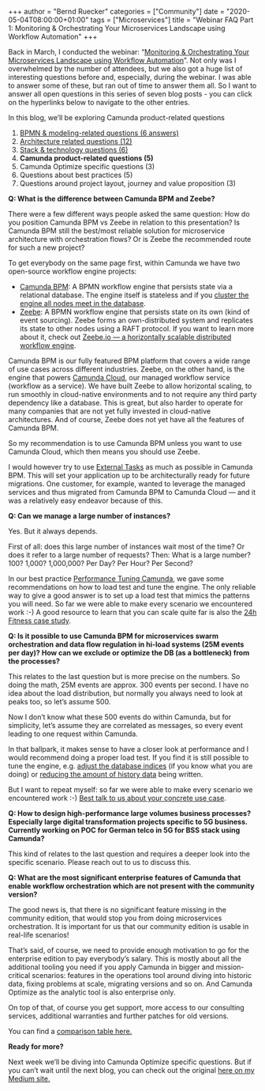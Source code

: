 +++
author = "Bernd Ruecker"
categories = ["Community"]
date = "2020-05-04T08:00:00+01:00"
tags = ["Microservices"]
title = "Webinar FAQ Part 1: Monitoring & Orchestrating Your Microservices Landscape using Workflow Automation"
+++

Back in March, I conducted the webinar: “[Monitoring & Orchestrating Your Microservices Landscape using Workflow Automation](https://camunda.com/learn/webinars/microservices-landscape-workflow-automation/)”. Not only was I overwhelmed by the number of attendees, but we also got a huge list of interesting questions before and, especially, during the webinar. I was able to answer some of these, but ran out of time to answer them all. So I want to answer all open questions in this series of seven blog posts - you can click on the hyperlinks below to navigate to the other entries.

In this blog, we’ll be exploring Camunda product-related questions

1. [BPMN & modeling-related questions (6 answers)](https://blog.camunda.com/post/2020/04/webinar-faq-part-1-monitoring-orchestrating-your-microservices-landscape-using-workflow-automation/)
2. [Architecture related questions (12)](https://blog.camunda.com/post/2020/04/architecture-questions-monitoring-orchestrating-your-microservices-landscape-using-workflow-automation/)
3. [Stack & technology questions (6)](https://blog.camunda.com/post/2020/04/stack-and-technology-questions-monitoring-orchestrating-your-microservices-landscape-using-workflow-automation/)
4. __Camunda product-related questions (5)__
5. Camunda Optimize specific questions (3)
6. Questions about best practices (5)
7. Questions around project layout, journey and value proposition (3)

__Q: What is the difference between Camunda BPM and Zeebe?__

There were a few different ways people asked the same question: How do you position Camunda BPM vs Zeebe in relation to this presentation? Is Camunda BPM still the best/most reliable solution for microservice architecture with orchestration flows? Or is Zeebe the recommended route for such a new project?

To get everybody on the same page first, within Camunda we have two open-source workflow engine projects:
- [Camunda BPM](https://github.com/camunda/camunda-bpm-platform): A BPMN workflow engine that persists state via a relational database. The engine itself is stateless and if you [cluster the engine all nodes meet in the database](https://docs.camunda.org/manual/latest/introduction/architecture/#clustering-model).
- [Zeebe](https://zeebe.io/): A BPMN workflow engine that persists state on its own (kind of event sourcing). Zeebe forms an own-distributed system and replicates its state to other nodes using a RAFT protocol. If you want to learn more about it, check out [Zeebe.io — a horizontally scalable distributed workflow engine](https://blog.bernd-ruecker.com/zeebe-io-a-horizontally-scalable-distributed-workflow-engine-45788a90d549).

Camunda BPM is our fully featured BPM platform that covers a wide range of use cases across different industries. Zeebe, on the other hand, is the engine that powers [Camunda Cloud](https://camunda.com/products/cloud/), our managed workflow service (workflow as a service). We have built Zeebe to allow horizontal scaling, to run smoothly in cloud-native environments and to not require any third party dependency like a database. This is great, but also harder to operate for many companies that are not yet fully invested in cloud-native architectures. And of course, Zeebe does not yet have all the features of Camunda BPM.

So my recommendation is to use Camunda BPM unless you want to use Camunda Cloud, which then means you should use Zeebe.

I would however try to use [External Tasks](https://docs.camunda.org/manual/latest/user-guide/process-engine/external-tasks/) as much as possible in Camunda BPM. This will set your application up to be architecturally ready for future migrations. One customer, for example, wanted to leverage the managed services and thus migrated from Camunda BPM to Camunda Cloud — and it was a relatively easy endeavor because of this.

__Q: Can we manage a large number of instances?__

Yes. But it always depends.

First of all: does this large number of instances wait most of the time? Or does it refer to a large number of requests?
Then: What is a large number? 100? 1,000? 1,000,000? Per Day? Per Hour? Per Second?

In our best practice [Performance Tuning Camunda](https://camunda.com/best-practices/performance-tuning-camunda/), we gave some recommendations on how to load test and tune the engine. The only reliable way to give a good answer is to set up a load test that mimics the patterns you will need. So far we were able to make every scenario we encountered work :-) A good resource to learn that you can scale quite far is also the [24h Fitness case study](https://camunda.com/case-studies/featured-24-hour-fitness/).

__Q: Is it possible to use Camunda BPM for microservices swarm orchestration and data flow regulation in hi-load systems (25M events per day)? How can we exclude or optimize the DB (as a bottleneck) from the processes?__

This relates to the last question but is more precise on the numbers. So doing the math, 25M events are approx. 300 events per second. I have no idea about the load distribution, but normally you always need to look at peaks too, so let’s assume 500.

Now I don’t know what these 500 events do within Camunda, but for simplicity, let’s assume they are correlated as messages, so every event leading to one request within Camunda.

In that ballpark, it makes sense to have a closer look at performance and I would recommend doing a proper load test. If you find it is still possible to tune the engine, e.g. [adjust the database indices](https://camunda.com/best-practices/performance-tuning-camunda/#_tuning_database_queries) (if you know what you are doing) or [reducing the amount of history data](https://camunda.com/best-practices/performance-tuning-camunda/#_history_backend) being written.

But I want to repeat myself: so far we were able to make every scenario we encountered work :-) [Best talk to us about your concrete use case](https://zeebe.io/enterprise/).

__Q: How to design high-performance large volumes business processes? Especially large digital transformation projects specific to 5G business. Currently working on POC for German telco in 5G for BSS stack using Camunda?__

This kind of relates to the last question and requires a deeper look into the specific scenario. Please reach out to us to discuss this.

__Q: What are the most significant enterprise features of Camunda that enable workflow orchestration which are not present with the community version?__

The good news is, that there is no significant feature missing in the community edition, that would stop you from doing microservices orchestration. It is important for us that our community edition is usable in real-life scenarios!

That’s said, of course, we need to provide enough motivation to go for the enterprise edition to pay everybody’s salary. This is mostly about all the additional tooling you need if you apply Camunda in bigger and mission-critical scenarios: features in the operations tool around diving into historic data, fixing problems at scale, migrating versions and so on. And Camunda Optimize as the analytic tool is also enterprise only.

On top of that, of course you get support, more access to our consulting services, additional warranties and further patches for old versions.

You can find a [comparison table here.](https://camunda.com/enterprise/)

__Ready for more?__

Next week we’ll be diving into Camunda Optimize specific questions. But if you can’t wait until the next blog, you can check out the original [here on my Medium site.](https://blog.bernd-ruecker.com/microservices-webinar-faq-1a9741f4481c)
